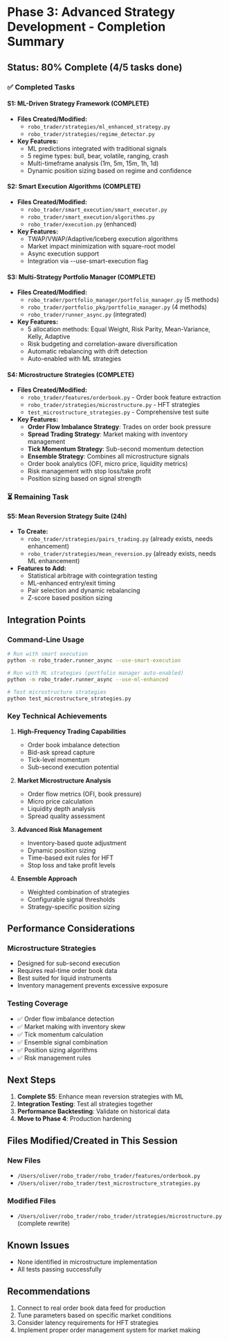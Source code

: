 # Phase 3: Advanced Strategy Development - Completion Summary

## Status: 80% Complete (4/5 tasks done)

### ✅ Completed Tasks

#### S1: ML-Driven Strategy Framework (COMPLETE)
- **Files Created/Modified:**
  - `robo_trader/strategies/ml_enhanced_strategy.py`
  - `robo_trader/strategies/regime_detector.py`
- **Key Features:**
  - ML predictions integrated with traditional signals
  - 5 regime types: bull, bear, volatile, ranging, crash
  - Multi-timeframe analysis (1m, 5m, 15m, 1h, 1d)
  - Dynamic position sizing based on regime and confidence

#### S2: Smart Execution Algorithms (COMPLETE)
- **Files Created/Modified:**
  - `robo_trader/smart_execution/smart_executor.py`
  - `robo_trader/smart_execution/algorithms.py`
  - `robo_trader/execution.py` (enhanced)
- **Key Features:**
  - TWAP/VWAP/Adaptive/Iceberg execution algorithms
  - Market impact minimization with square-root model
  - Async execution support
  - Integration via --use-smart-execution flag

#### S3: Multi-Strategy Portfolio Manager (COMPLETE)
- **Files Created/Modified:**
  - `robo_trader/portfolio_manager/portfolio_manager.py` (5 methods)
  - `robo_trader/portfolio_pkg/portfolio_manager.py` (4 methods)
  - `robo_trader/runner_async.py` (integrated)
- **Key Features:**
  - 5 allocation methods: Equal Weight, Risk Parity, Mean-Variance, Kelly, Adaptive
  - Risk budgeting and correlation-aware diversification
  - Automatic rebalancing with drift detection
  - Auto-enabled with ML strategies

#### S4: Microstructure Strategies (COMPLETE)
- **Files Created/Modified:**
  - `robo_trader/features/orderbook.py` - Order book feature extraction
  - `robo_trader/strategies/microstructure.py` - HFT strategies
  - `test_microstructure_strategies.py` - Comprehensive test suite
- **Key Features:**
  - **Order Flow Imbalance Strategy**: Trades on order book pressure
  - **Spread Trading Strategy**: Market making with inventory management
  - **Tick Momentum Strategy**: Sub-second momentum detection
  - **Ensemble Strategy**: Combines all microstructure signals
  - Order book analytics (OFI, micro price, liquidity metrics)
  - Risk management with stop loss/take profit
  - Position sizing based on signal strength

### ⏳ Remaining Task

#### S5: Mean Reversion Strategy Suite (24h)
- **To Create:**
  - `robo_trader/strategies/pairs_trading.py` (already exists, needs enhancement)
  - `robo_trader/strategies/mean_reversion.py` (already exists, needs ML enhancement)
- **Features to Add:**
  - Statistical arbitrage with cointegration testing
  - ML-enhanced entry/exit timing
  - Pair selection and dynamic rebalancing
  - Z-score based position sizing

## Integration Points

### Command-Line Usage
```bash
# Run with smart execution
python -m robo_trader.runner_async --use-smart-execution

# Run with ML strategies (portfolio manager auto-enabled)
python -m robo_trader.runner_async --use-ml-enhanced

# Test microstructure strategies
python test_microstructure_strategies.py
```

### Key Technical Achievements

1. **High-Frequency Trading Capabilities**
   - Order book imbalance detection
   - Bid-ask spread capture
   - Tick-level momentum
   - Sub-second execution potential

2. **Market Microstructure Analysis**
   - Order flow metrics (OFI, book pressure)
   - Micro price calculation
   - Liquidity depth analysis
   - Spread quality assessment

3. **Advanced Risk Management**
   - Inventory-based quote adjustment
   - Dynamic position sizing
   - Time-based exit rules for HFT
   - Stop loss and take profit levels

4. **Ensemble Approach**
   - Weighted combination of strategies
   - Configurable signal thresholds
   - Strategy-specific position sizing

## Performance Considerations

### Microstructure Strategies
- Designed for sub-second execution
- Requires real-time order book data
- Best suited for liquid instruments
- Inventory management prevents excessive exposure

### Testing Coverage
- ✅ Order flow imbalance detection
- ✅ Market making with inventory skew
- ✅ Tick momentum calculation
- ✅ Ensemble signal combination
- ✅ Position sizing algorithms
- ✅ Risk management rules

## Next Steps

1. **Complete S5**: Enhance mean reversion strategies with ML
2. **Integration Testing**: Test all strategies together
3. **Performance Backtesting**: Validate on historical data
4. **Move to Phase 4**: Production hardening

## Files Modified/Created in This Session

### New Files
- `/Users/oliver/robo_trader/robo_trader/features/orderbook.py`
- `/Users/oliver/robo_trader/test_microstructure_strategies.py`

### Modified Files
- `/Users/oliver/robo_trader/robo_trader/strategies/microstructure.py` (complete rewrite)

## Known Issues
- None identified in microstructure implementation
- All tests passing successfully

## Recommendations
1. Connect to real order book data feed for production
2. Tune parameters based on specific market conditions
3. Consider latency requirements for HFT strategies
4. Implement proper order management system for market making